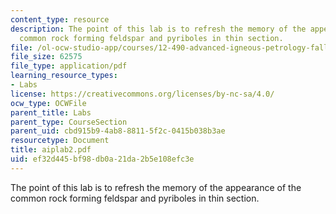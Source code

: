 ```yaml
---
content_type: resource
description: The point of this lab is to refresh the memory of the appearance of the
  common rock forming feldspar and pyriboles in thin section.
file: /ol-ocw-studio-app/courses/12-490-advanced-igneous-petrology-fall-2005/ef32d445bf98db0a21da2b5e108efc3e_aiplab2.pdf
file_size: 62575
file_type: application/pdf
learning_resource_types:
- Labs
license: https://creativecommons.org/licenses/by-nc-sa/4.0/
ocw_type: OCWFile
parent_title: Labs
parent_type: CourseSection
parent_uid: cbd915b9-4ab8-8811-5f2c-0415b038b3ae
resourcetype: Document
title: aiplab2.pdf
uid: ef32d445-bf98-db0a-21da-2b5e108efc3e
---
```

The point of this lab is to refresh the memory of the appearance of the common rock forming feldspar and pyriboles in thin section.